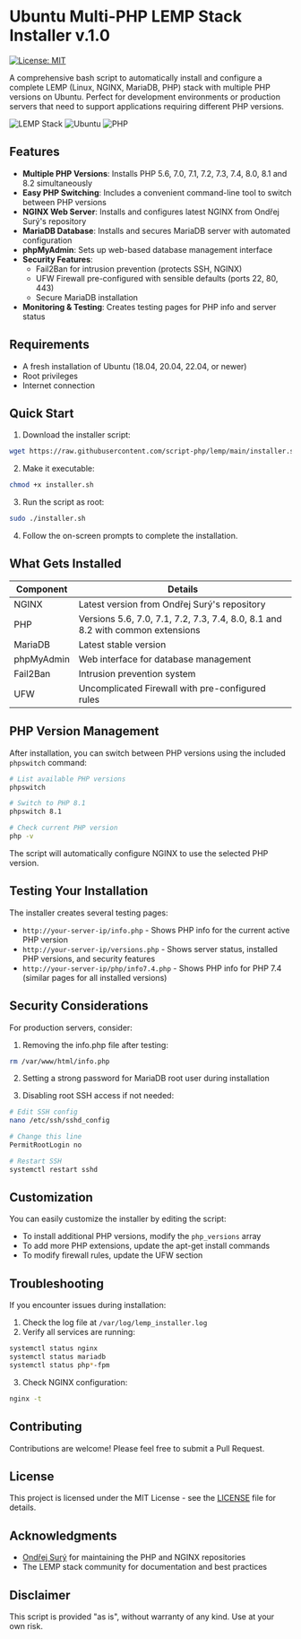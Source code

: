 # Ubuntu Multi-PHP LEMP Stack Installer v.1.0

[![License: MIT](https://img.shields.io/badge/License-MIT-yellow.svg)](https://opensource.org/licenses/MIT)

A comprehensive bash script to automatically install and configure a complete LEMP (Linux, NGINX, MariaDB, PHP) stack with multiple PHP versions on Ubuntu. Perfect for development environments or production servers that need to support applications requiring different PHP versions.

![LEMP Stack](https://img.shields.io/badge/LEMP-Stack-blue)
![Ubuntu](https://img.shields.io/badge/Ubuntu-Compatible-orange)
![PHP](https://img.shields.io/badge/PHP-Multi--Version-green)

## Features

- **Multiple PHP Versions**: Installs PHP 5.6, 7.0, 7.1, 7.2, 7.3, 7.4, 8.0, 8.1 and 8.2 simultaneously
- **Easy PHP Switching**: Includes a convenient command-line tool to switch between PHP versions
- **NGINX Web Server**: Installs and configures latest NGINX from Ondřej Surý's repository
- **MariaDB Database**: Installs and secures MariaDB server with automated configuration
- **phpMyAdmin**: Sets up web-based database management interface
- **Security Features**:
  - Fail2Ban for intrusion prevention (protects SSH, NGINX)
  - UFW Firewall pre-configured with sensible defaults (ports 22, 80, 443)
  - Secure MariaDB installation
- **Monitoring & Testing**: Creates testing pages for PHP info and server status

## Requirements

- A fresh installation of Ubuntu (18.04, 20.04, 22.04, or newer)
- Root privileges
- Internet connection

## Quick Start

1. Download the installer script:
```bash
wget https://raw.githubusercontent.com/script-php/lemp/main/installer.sh
```

2. Make it executable:
```bash
chmod +x installer.sh
```

3. Run the script as root:
```bash
sudo ./installer.sh
```

4. Follow the on-screen prompts to complete the installation.

## What Gets Installed

| Component | Details |
|-----------|---------|
| NGINX | Latest version from Ondřej Surý's repository |
| PHP | Versions 5.6, 7.0, 7.1, 7.2, 7.3, 7.4, 8.0, 8.1 and 8.2 with common extensions |
| MariaDB | Latest stable version |
| phpMyAdmin | Web interface for database management |
| Fail2Ban | Intrusion prevention system |
| UFW | Uncomplicated Firewall with pre-configured rules |

## PHP Version Management

After installation, you can switch between PHP versions using the included `phpswitch` command:

```bash
# List available PHP versions
phpswitch

# Switch to PHP 8.1
phpswitch 8.1

# Check current PHP version
php -v
```

The script will automatically configure NGINX to use the selected PHP version.

## Testing Your Installation

The installer creates several testing pages:

- `http://your-server-ip/info.php` - Shows PHP info for the current active PHP version
- `http://your-server-ip/versions.php` - Shows server status, installed PHP versions, and security features
- `http://your-server-ip/php/info7.4.php` - Shows PHP info for PHP 7.4 (similar pages for all installed versions)

## Security Considerations

For production servers, consider:

1. Removing the info.php file after testing:
```bash
rm /var/www/html/info.php
```

2. Setting a strong password for MariaDB root user during installation

3. Disabling root SSH access if not needed:
```bash
# Edit SSH config
nano /etc/ssh/sshd_config

# Change this line
PermitRootLogin no

# Restart SSH
systemctl restart sshd
```

## Customization

You can easily customize the installer by editing the script:

- To install additional PHP versions, modify the `php_versions` array
- To add more PHP extensions, update the apt-get install commands
- To modify firewall rules, update the UFW section

## Troubleshooting

If you encounter issues during installation:

1. Check the log file at `/var/log/lemp_installer.log`
2. Verify all services are running:
```bash
systemctl status nginx
systemctl status mariadb
systemctl status php*-fpm
```

3. Check NGINX configuration:
```bash
nginx -t
```

## Contributing

Contributions are welcome! Please feel free to submit a Pull Request.

## License

This project is licensed under the MIT License - see the [LICENSE](LICENSE) file for details.

## Acknowledgments

- [Ondřej Surý](https://launchpad.net/~ondrej) for maintaining the PHP and NGINX repositories
- The LEMP stack community for documentation and best practices

## Disclaimer

This script is provided "as is", without warranty of any kind. Use at your own risk.
